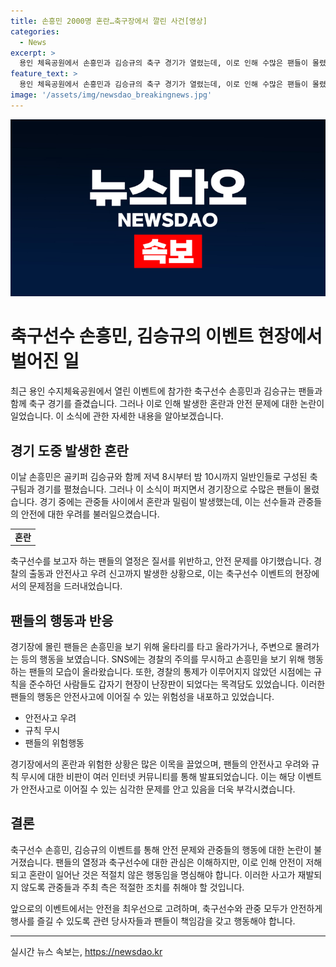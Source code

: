 ```yaml
---
title: 손흥민 2000명 혼란…축구장에서 깔린 사건[영상]
categories:
  - News
excerpt: >
  용인 체육공원에서 손흥민과 김승규의 축구 경기가 열렸는데, 이로 인해 수많은 팬들이 몰렸다. 경기 중에는 플레이어의 안전을 위해 질서를 지키지 않는 관중들이 있어 경찰이 통제에 나서는 등 혼란스러운 상황이 벌어졌다. 이에 대한 온라인 커뮤니티에서는 비판적인 목소리가 나오며, 경기장 주변에는 현수막을 타고 몰리는 등 위험한 장면도 발생했다. 사람들의 부정적인 반응이 이어졌다.
feature_text: >
  용인 체육공원에서 손흥민과 김승규의 축구 경기가 열렸는데, 이로 인해 수많은 팬들이 몰렸다. 경기 중에는 플레이어의 안전을 위해 질서를 지키지 않는 관중들이 있어 경찰이 통제에 나서는 등 혼란스러운 상황이 벌어졌다. 이에 대한 온라인 커뮤니티에서는 비판적인 목소리가 나오며, 경기장 주변에는 현수막을 타고 몰리는 등 위험한 장면도 발생했다. 사람들의 부정적인 반응이 이어졌다.
image: '/assets/img/newsdao_breakingnews.jpg'
---
```


<p><img src="/assets/img/newsdao_breakingnews.jpg" alt="bookingtag 속보" /></p>

<h1>축구선수 손흥민, 김승규의 이벤트 현장에서 벌어진 일</h1>

<p data-ke-size="size16">최근 용인 수지체육공원에서 열린 이벤트에 참가한 축구선수 손흥민과 김승규는 팬들과 함께 축구 경기를 즐겼습니다. 그러나 이로 인해 발생한 혼란과 안전 문제에 대한 논란이 일었습니다. 이 소식에 관한 자세한 내용을 알아보겠습니다.</p>

<h2 data-ke-size="size26">경기 도중 발생한 혼란</h2>

<p data-ke-size="size16">이날 손흥민은 골키퍼 김승규와 함께 저녁 8시부터 밤 10시까지 일반인들로 구성된 축구팀과 경기를 펼쳤습니다. 그러나 이 소식이 퍼지면서 경기장으로 수많은 팬들이 몰렸습니다. 경기 중에는 관중들 사이에서 혼란과 밀림이 발생했는데, 이는 선수들과 관중들의 안전에 대한 우려를 불러일으켰습니다.</p>

<table>
  <tr>
    <td style="text-align: center; height: 17px;"><b>혼란</b></td>
  </tr>
</table>

<p data-ke-size="size16">축구선수를 보고자 하는 팬들의 열정은 질서를 위반하고, 안전 문제를 야기했습니다. 경찰의 출동과 안전사고 우려 신고까지 발생한 상황으로, 이는 축구선수 이벤트의 현장에서의 문제점을 드러내었습니다.</p>

<h2 data-ke-size="size26">팬들의 행동과 반응</h2>

<p data-ke-size="size16">경기장에 몰린 팬들은 손흥민을 보기 위해 울타리를 타고 올라가거나, 주변으로 몰려가는 등의 행동을 보였습니다. SNS에는 경찰의 주의를 무시하고 손흥민을 보기 위해 행동하는 팬들의 모습이 올라왔습니다. 또한, 경찰의 통제가 이루어지지 않았던 시점에는 규칙을 준수하던 사람들도 갑자기 현장이 난장판이 되었다는 목격담도 있었습니다. 이러한 팬들의 행동은 안전사고에 이어질 수 있는 위험성을 내포하고 있었습니다.</p>

<ul>
  <li>안전사고 우려</li>
  <li>규칙 무시</li>
  <li>팬들의 위험행동</li>
</ul>

<p data-ke-size="size16">경기장에서의 혼란과 위험한 상황은 많은 이목을 끌었으며, 팬들의 안전사고 우려와 규칙 무시에 대한 비판이 여러 인터넷 커뮤니티를 통해 발표되었습니다. 이는 해당 이벤트가 안전사고로 이어질 수 있는 심각한 문제를 안고 있음을 더욱 부각시켰습니다.</p>

<h2 data-ke-size="size26">결론</h2>

<p data-ke-size="size16">축구선수 손흥민, 김승규의 이벤트를 통해 안전 문제와 관중들의 행동에 대한 논란이 불거졌습니다. 팬들의 열정과 축구선수에 대한 관심은 이해하지만, 이로 인해 안전이 저해되고 혼란이 일어난 것은 적절치 않은 행동임을 명심해야 합니다. 이러한 사고가 재발되지 않도록 관중들과 주최 측은 적절한 조치를 취해야 할 것입니다.</p>

<p data-ke-size="size16">앞으로의 이벤트에서는 안전을 최우선으로 고려하며, 축구선수와 관중 모두가 안전하게 행사를 즐길 수 있도록 관련 당사자들과 팬들이 책임감을 갖고 행동해야 합니다.</p>

<hr>

<p data-ke-size="size16"></p>
실시간 뉴스 속보는, <a href="https://newsdao.kr" rel="dofollow">https://newsdao.kr</a>


